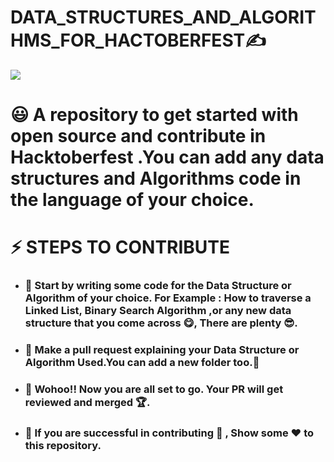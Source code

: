 # DATA_STRUCTURES_AND_ALGORITHMS_FOR_HACTOBERFEST:writing_hand:
![](https://hacktoberfest.digitalocean.com/_nuxt/img/logo-hacktoberfest-full.f42e3b1.svg)
# :smiley: A repository to get started with open source and contribute in Hacktoberfest .You can add any data structures and Algorithms code in the language of your choice.
# :zap: STEPS TO CONTRIBUTE
* ### :sparkler: Start by writing some code for the Data Structure or Algorithm of your choice. For Example : How to traverse a Linked List, Binary Search Algorithm ,or any new data structure that you come across :yum:, There are plenty :sunglasses:.
* ### :sparkler: Make a pull request explaining your Data Structure or Algorithm Used.You can add a new folder too.:star_struck:
* ### :sparkler: Wohoo!! Now you are all set to go. Your PR will get reviewed and merged :trophy:.
* ### :sparkler: If you are successful in contributing :star_struck: , Show some :heart: to this repository.
